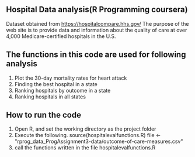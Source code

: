## Hospital Data analysis(R Programming coursera)

 Dataset obtained from https://hospitalcompare.hhs.gov/
 The purpose of the web site is to provide data and information about the
 quality of care at over 4,000 Medicare-certified hospitals in the U.S.

## The functions in this code are used for following analysis
 1. Plot the 30-day mortality rates for heart attack
 2. Finding the best hospital in a state
 3. Ranking hospitals by outcome in a state
 4. Ranking hospitals in all states

## How to run the code
 1. Open R, and set the working directory as the project folder
 2. Execute the following.
        source(hospitalevalfunctions.R)
        file <- "rprog_data_ProgAssignment3-data/outcome-of-care-measures.csv"
 3. call the functions written in the file hospitalevalfunctions.R
